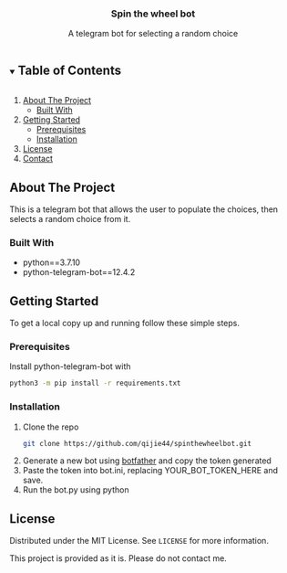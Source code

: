 <h3 align="center">Spin the wheel bot</h3>
<p align="center">
  A telegram bot for selecting a random choice
<p>

<!-- TABLE OF CONTENTS -->
<details open="open">
  <summary><h2 style="display: inline-block">Table of Contents</h2></summary>
  <ol>
    <li>
      <a href="#about-the-project">About The Project</a>
      <ul>
        <li><a href="#built-with">Built With</a></li>
      </ul>
    </li>
    <li>
      <a href="#getting-started">Getting Started</a>
      <ul>
        <li><a href="#prerequisites">Prerequisites</a></li>
        <li><a href="#installation">Installation</a></li>
      </ul>
    </li>
    <li><a href="#license">License</a></li>
    <li><a href="#contact">Contact</a></li>
  </ol>
</details>

<!-- ABOUT THE PROJECT -->
## About The Project

This is a telegram bot that allows the user to populate the choices, then selects a random choice from it.

### Built With

* python==3.7.10
* python-telegram-bot==12.4.2

<!-- GETTING STARTED -->
## Getting Started

To get a local copy up and running follow these simple steps.

### Prerequisites
Install python-telegram-bot with
```sh
python3 -m pip install -r requirements.txt
```

### Installation

1. Clone the repo
   ```sh
   git clone https://github.com/qijie44/spinthewheelbot.git
   ```
2. Generate a new bot using [botfather](https://t.me/botfather) and copy the token generated
3. Paste the token into bot.ini, replacing YOUR_BOT_TOKEN_HERE and save.
4. Run the bot.py using python

<!-- LICENSE -->
## License

Distributed under the MIT License. See `LICENSE` for more information.

This project is provided as it is. Please do not contact me.